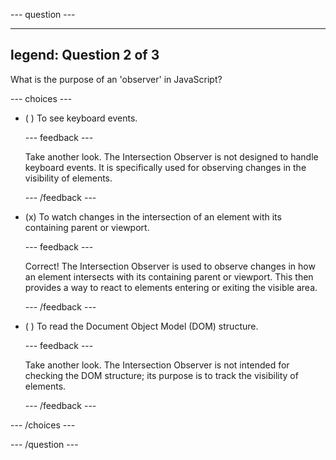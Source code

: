 --- question ---

---
legend: Question 2 of 3
---

What is the purpose of an 'observer' in JavaScript?

--- choices ---

- ( ) To see keyboard events.

  --- feedback ---

  Take another look. The Intersection Observer is not designed to handle keyboard events. It is specifically used for observing changes in the visibility of elements.

  --- /feedback ---
  
- (x) To watch changes in the intersection of an element with its containing parent or viewport.

  --- feedback ---

  Correct! The Intersection Observer is used to observe changes in how an element intersects with its containing parent or viewport. This then provides a way to react to elements entering or exiting the visible area.
 
  --- /feedback ---

- ( ) To read the Document Object Model (DOM) structure.

  --- feedback ---

  Take another look. The Intersection Observer is not intended for checking the DOM structure; its purpose is to track the visibility of elements.

  --- /feedback ---

--- /choices ---

--- /question ---
